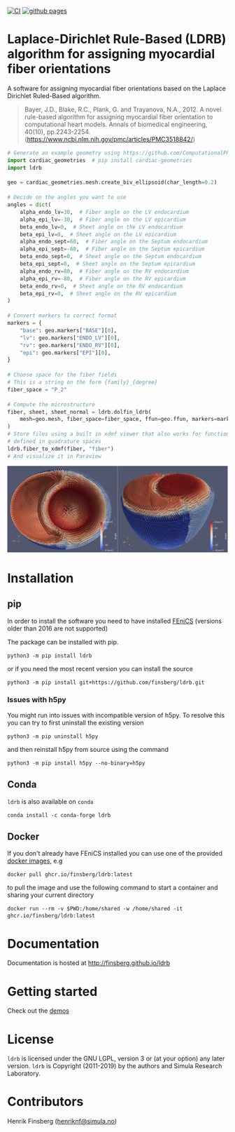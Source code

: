 [![CI](https://github.com/finsberg/ldrb/actions/workflows/main.yml/badge.svg)](https://github.com/finsberg/ldrb/actions/workflows/main.yml)
[![github pages](https://github.com/finsberg/ldrb/actions/workflows/github-pages.yml/badge.svg)](https://github.com/finsberg/ldrb/actions/workflows/github-pages.yml)


# Laplace-Dirichlet Rule-Based (LDRB) algorithm for assigning myocardial fiber orientations


A software for assigning myocardial fiber orientations based on the Laplace Dirichlet Ruled-Based algorithm.

> Bayer, J.D., Blake, R.C., Plank, G. and Trayanova, N.A., 2012.
> A novel rule-based algorithm for assigning myocardial fiber orientation
>to computational heart models. Annals of biomedical engineering, 40(10),
pp.2243-2254.(https://www.ncbi.nlm.nih.gov/pmc/articles/PMC3518842/)

```python
# Generate an example geometry using https://github.com/ComputationalPhysiology/cardiac_geometries
import cardiac_geometries  # pip install cardiac-geometries
import ldrb

geo = cardiac_geometries.mesh.create_biv_ellipsoid(char_length=0.2)

# Decide on the angles you want to use
angles = dict(
    alpha_endo_lv=30,  # Fiber angle on the LV endocardium
    alpha_epi_lv=-30,  # Fiber angle on the LV epicardium
    beta_endo_lv=0,  # Sheet angle on the LV endocardium
    beta_epi_lv=0,  # Sheet angle on the LV epicardium
    alpha_endo_sept=60,  # Fiber angle on the Septum endocardium
    alpha_epi_sept=-60,  # Fiber angle on the Septum epicardium
    beta_endo_sept=0,  # Sheet angle on the Septum endocardium
    beta_epi_sept=0,  # Sheet angle on the Septum epicardium
    alpha_endo_rv=80,  # Fiber angle on the RV endocardium
    alpha_epi_rv=-80,  # Fiber angle on the RV epicardium
    beta_endo_rv=0,  # Sheet angle on the RV endocardium
    beta_epi_rv=0,  # Sheet angle on the RV epicardium
)

# Convert markers to correct format
markers = {
    "base": geo.markers["BASE"][0],
    "lv": geo.markers["ENDO_LV"][0],
    "rv": geo.markers["ENDO_RV"][0],
    "epi": geo.markers["EPI"][0],
}

# Choose space for the fiber fields
# This is a string on the form {family}_{degree}
fiber_space = "P_2"

# Compute the microstructure
fiber, sheet, sheet_normal = ldrb.dolfin_ldrb(
    mesh=geo.mesh, fiber_space=fiber_space, ffun=geo.ffun, markers=markers, **angles
)
# Store files using a built in xdmf viewer that also works for functions
# defined in quadrature spaces
ldrb.fiber_to_xdmf(fiber, "fiber")
# And visualize it in Paraview
```

![_](https://github.com/finsberg/ldrb/raw/main/docs/_static/figures/biv_fiber.png)

# Installation

## pip
In order to install the software you need to have
installed [FEniCS](https://fenicsproject.org) (versions older than 2016
are not supported)

The package can be installed with pip.
```
python3 -m pip install ldrb
```
or if you need the most recent version you can install the source
```
python3 -m pip install git+https://github.com/finsberg/ldrb.git
```

### Issues with h5py
You might run into issues with incompatible version of h5py. To resolve this you can try to first uninstall the existing version
```
python3 -m pip uninstall h5py
```
and then reinstall h5py from source using the command
```
python3 -m pip install h5py --no-binary=h5py
```

## Conda
`ldrb` is also available on `conda`
```
conda install -c conda-forge ldrb
```

## Docker
If you don't already have FEniCS installed you can use one of the provided [docker images](https://github.com/finsberg/ldrb/pkgs/container/ldrb), e.g
```
docker pull ghcr.io/finsberg/ldrb:latest
```
to pull the image and use the following command to start a container and sharing your current directory
```
docker run --rm -v $PWD:/home/shared -w /home/shared -it ghcr.io/finsberg/ldrb:latest
```

# Documentation
Documentation is hosted at http://finsberg.github.io/ldrb

# Getting started
Check out the [demos](http://finsberg.github.io/ldrb/demo_lv.html)

# License
`ldrb` is licensed under the GNU LGPL, version 3 or (at your option) any later version.
`ldrb` is Copyright (2011-2019) by the authors and Simula Research Laboratory.

# Contributors
Henrik Finsberg (henriknf@simula.no)
